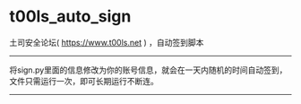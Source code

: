 # t00ls_auto_sign
土司安全论坛( https://www.t00ls.net ) ，自动签到脚本

---

将sign.py里面的信息修改为你的账号信息，就会在一天内随机的时间自动签到，文件只需运行一次，即可长期运行不断连。

---
